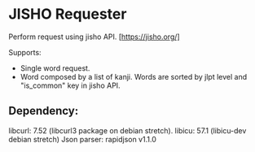 JISHO Requester
===============

Perform request using jisho API.
[https://jisho.org/]

Supports:

- Single word request.
- Word composed by a list of kanji.
  Words are sorted by jlpt level and "is_common" key in jisho API.


Dependency:
-----------

libcurl: 7.52 (libcurl3 package on debian stretch).
libicu:  57.1 (libicu-dev debian stretch)
Json parser: rapidjson v1.1.0
